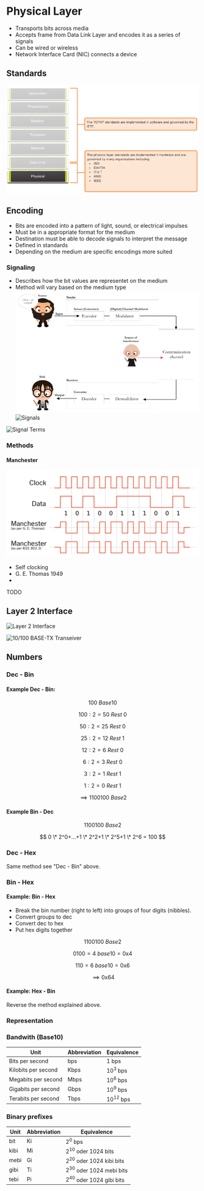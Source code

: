 # Physical Layer
- Transports bits across media
- Accepts frame from Data Link Layer and encodes it as a series of signals
- Can be wired or wireless
- Network Interface Card (NIC) connects a device

## Standards

![Physical Layer Standards](physical_layer_standards.PNG)

## Encoding
- Bits are encoded into a pattern of light, sound, or electrical impulses
- Must be in a appropriate format for the medium
- Destination must be able to decode signals to interpret the message
- Defined in standards
- Depending on the medium are specific encodings more suited

### Signaling
- Describes how the bit values are representet on the medium
- Method will vary based on the medium type
![Signal Processing](signal_processing.PNG)
![Signals](https://slideplayer.com/slide/17897684/108/images/9/Purpose+of+the+Physical+Layer+Physical+Layer+Media.jpg)

![Signal Terms](https://slideplayer.com/slide/13937000/85/images/3/Effects+on+Signal+Attenuation%3A+Distortion%3A+Noise%3A+Error%3A.jpg)

### Methods

#### Manchester

![Manchester Encoding](manchester.PNG)

- Self clocking
- G. E. Thomas 1949
- 
TODO

## Layer 2 Interface

![Layer 2 Interface](https://www.acmesystems.it/www/pcb_ethernet/MAC2PHY.png)

![10/100 BASE-TX Transeiver](https://images.ctfassets.net/vne94x762vsn/8gb8YBZqwwGyYyKQs4oMq/6c2d58d685d38c4b816e83928a078a09/ethernet5.png)

## Numbers

### Dec - Bin

#### Example Dec - Bin:

$$ 100 \text{ } Base10 $$

$$100 : 2 = 50 \text{ } Rest \text{ } 0$$

$$50  : 2 = 25 \text{ } Rest \text{ } 0$$

$$25  : 2 = 12 \text{ } Rest \text{ } 1$$

$$12 : 2 = 6 \text{ } Rest \text{ } 0$$

$$6  : 2 = 3 \text{ } Rest \text{ } 0$$

$$3 : 2 = 1 \text{ } Rest \text{ } 1$$

$$1 : 2 = 0 \text{ } Rest \text{ } 1$$

$$\implies 1100100 \text{ } Base2$$

#### Example Bin - Dec

$$ 1100100 \text{ } Base2$$

$$ 0 \* 2^0+...+1 \* 2^2+1 \* 2^5+1 \* 2^6 = 100 $$

### Dec - Hex
Same method see "Dec - Bin" above.

### Bin - Hex

#### Example: Bin - Hex
- Break the bin number (right to left) into groups of four digits (nibbles).
- Convert groups to dec
- Convert dec to hex
- Put hex digits together

$$ 1100100 \text{ } Base2$$

$$0100 = 4 \text{ } base10 = 0\text{x}4$$

$$ 110 = 6 \text{ } base10  = 0\text{x}6$$

$$ \implies 0\text{x}64$$

#### Example: Hex - Bin
Reverse the method explained above.

### Representation

### Bandwith (Base10)
Unit | Abbreviation | Equivalence
-----|--------------|------------
Bits per second | bps | $1$ bps
Kilobits per second | Kbps | $10^3$ bps
Megabits per second | Mbps | $10^6$ bps
Gigabits per second | Gbps | $10^9$ bps
Terabits per second | Tbps | $10^{12}$ bps

### Binary prefixes
Unit | Abbreviation | Equivalence
-----|--------------|------------
bit | Ki | $2^0$ bps
kibi | Mi | $2^{10}$ oder 1024 bits
mebi | Gi | $2^{20}$ oder 1024 kibi bits
gibi | Ti | $2^{30}$ oder 1024 mebi bits
tebi | Pi | $2^{40}$ oder 1024 gibi bits
